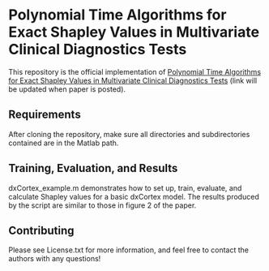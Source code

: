 # Polynomial Time Algorithms for Exact Shapley Values in Multivariate Clinical Diagnostics Tests

This repository is the official implementation of [Polynomial Time Algorithms for Exact Shapley Values in Multivariate Clinical Diagnostics Tests](https://github.com/Biodesix/dxCortex-shapley) (link will be updated when paper is posted). 

## Requirements

After cloning the repository, make sure all directories and subdirectories contained are in the Matlab path.

## Training, Evaluation, and Results

dxCortex_example.m demonstrates how to set up, train, evaluate, and calculate Shapley values for a basic dxCortex model.  The results produced by the script are similar to those in figure 2 of the paper.  


## Contributing

Please see License.txt for more information, and feel free to contact the authors with any questions!